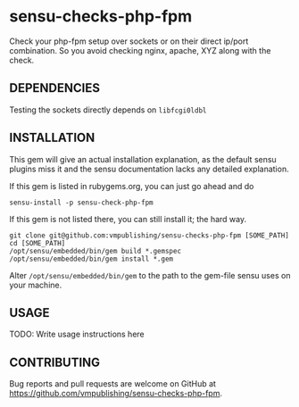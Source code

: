 # sensu-checks-php-fpm

Check your php-fpm setup over sockets or on their direct ip/port combination.
So you avoid checking nginx, apache, XYZ along with the check.

## DEPENDENCIES

Testing the sockets directly depends on `libfcgi0ldbl`


## INSTALLATION

This gem will give an actual installation explanation, as the default sensu plugins miss it and the sensu documentation lacks any detailed explanation.

If this gem is listed in rubygems.org, you can just go ahead and do
```
sensu-install -p sensu-check-php-fpm
```

If this gem is not listed there, you can still install it; the hard way.
```
git clone git@github.com:vmpublishing/sensu-checks-php-fpm [SOME_PATH]
cd [SOME_PATH]
/opt/sensu/embedded/bin/gem build *.gemspec
/opt/sensu/embedded/bin/gem install *.gem
```

Alter `/opt/sensu/embedded/bin/gem` to the path to the gem-file sensu uses on your machine.


## USAGE

TODO: Write usage instructions here


## CONTRIBUTING

Bug reports and pull requests are welcome on GitHub at https://github.com/vmpublishing/sensu-checks-php-fpm.

